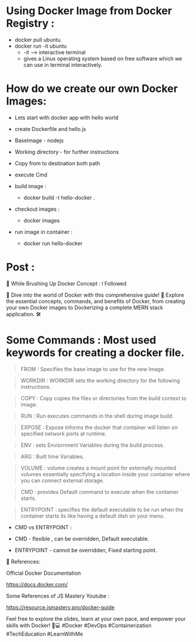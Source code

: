 # Using Docker Image from Docker Registry :

- docker pull ubuntu
- docker run -it ubuntu
  - -it --> interactive terminal
  - gives a Linux operating system based on free software which
    we can use in terminal interactively.

# How do we create our own Docker Images:

- Lets start with docker app with hello world
- create Dockerfile and hello.js
- BaseImage - nodejs
- Working directory - for further instructions
- Copy from to destination both path
- execute Cmd

- build image :

  - docker build -t hello-docker .

- checkout images :

  - docker images

- run image in container :
  - docker run hello-docker

# Post :

🚀 While Brushing Up Docker Concept : I Followed

📌 Dive into the world of Docker with this comprehensive guide! 🐳 Explore the essential concepts, commands, and benefits of Docker, from creating your own Docker images to Dockerizing a complete MERN stack application. 🛠️

# Some Commands : Most used keywords for creating a docker file.

> FROM : Specifies the base image to use for the new Image.

> WORKDIR : WORKDIR sets the working directory for the following instructions.

> COPY : Copy copies the files or directories from the build context to image.

> RUN : Run executes commands in the shell during image build.

> EXPOSE : Expose informs the docker that container will listen on specified network ports at runtime.

> ENV : sets Enviornment Variables during the build process.

> ARG : Built time Variables.

> VOLUME : volume creates a mount point for externally mounted volumes essentially specifying a location inside your container where you can connect external storage.

> CMD : provides Default command to execute when the container starts.

> ENTRYPOINT : specifies the default executable to be run when the container starts its like having a default dish on your menu.

- CMD vs ENTRYPOINT :

- CMD - flexible , can be overridden, Default executable.

- ENTRYPOINT - cannot be overridden, Fixed starting point.

🔗 References:

Official Docker Documentation

https://docs.docker.com/

Some References of JS Mastery Youtube :

https://resource.jsmastery.pro/docker-guide

Feel free to explore the slides, learn at your own pace, and empower your skills with Docker! 🚢💻 #Docker #DevOps #Containerization #TechEducation #LearnWithMe
